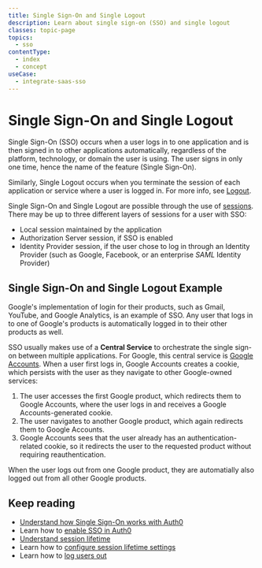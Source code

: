 ```yaml
---
title: Single Sign-On and Single Logout
description: Learn about single sign-on (SSO) and single logout
classes: topic-page
topics:
  - sso
contentType:
  - index
  - concept
useCase:
  - integrate-saas-sso
---
```

# Single Sign-On and Single Logout

Single Sign-On (SSO) occurs when a user logs in to one application and is then signed in to other applications automatically, regardless of the platform, technology, or domain the user is using. The user signs in only one time, hence the name of the feature (Single Sign-On).

Similarly, Single Logout occurs when you terminate the session of each application or service where a user is logged in. For more info, see [Logout](/logout).

Single Sign-On and Single Logout are possible through the use of [sessions](/sessions). There may be up to three different layers of sessions for a user with SSO:

* Local session maintained by the application
* Authorization Server session, if SSO is enabled
* Identity Provider session, if the user chose to log in through an Identity Provider (such as Google, Facebook, or an enterprise <dfn data-key="security-assertion-markup-language">SAML</dfn> Identity Provider)

## Single Sign-On and Single Logout Example

Google's implementation of login for their products, such as Gmail, YouTube, and Google Analytics, is an example of SSO. Any user that logs in to one of Google's products is automatically logged in to their other products as well.

SSO usually makes use of a **Central Service** to orchestrate the single sign-on between multiple applications. For Google, this central service is [Google Accounts](https://accounts.google.com). When a user first logs in, Google Accounts creates a cookie, which persists with the user as they navigate to other Google-owned services:

1. The user accesses the first Google product, which redirects them to Google Accounts, where the user logs in and receives a Google Accounts-generated cookie.
2. The user navigates to another Google product, which again redirects them to Google Accounts.
3. Google Accounts sees that the user already has an authentication-related cookie, so it redirects the user to the requested product without requiring reauthentication.

When the user logs out from one Google product, they are automatially also logged out from all other Google products.

## Keep reading

- [Understand how Single Sign-On works with Auth0](/sso/current/sso-auth0)
- Learn how to [enable SSO in Auth0](/dashboard/guides/tenants/enable-sso-tenant)
- [Understand session lifetime](/sessions/concepts/session-lifetime)
- Learn how to [configure session lifetime settings](/dashboard/guides/tenants/configure-session-lifetime-settings)
- Learn how to [log users out](/logout)
